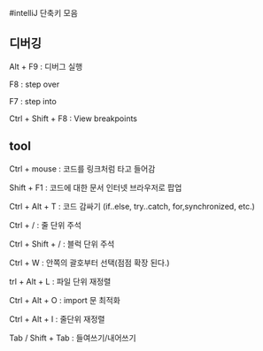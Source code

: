 #intelliJ 단축키 모음

## 디버깅

Alt + F9 : 디버그 실행

F8 : step over

F7 : step into

Ctrl + Shift + F8	: View breakpoints

## tool

Ctrl + mouse	: 코드를 링크처럼 타고 들어감

Shift + F1 :	코드에 대한 문서 인터넷 브라우저로 팝업

Ctrl + Alt + T : 코드 감싸기 (if..else, try..catch, for,synchronized, etc.)

Ctrl + / :	줄 단위 주석 

Ctrl + Shift + /	: 블럭 단위 주석

Ctrl + W	: 안쪽의 괄호부터 선택(점점 확장 된다.)

trl + Alt + L :	파일 단위 재정렬

Ctrl + Alt + O :	import 문 최적화

Ctrl + Alt + I	: 줄단위 재정렬 

Tab / Shift + Tab	: 들여쓰기/내어쓰기
